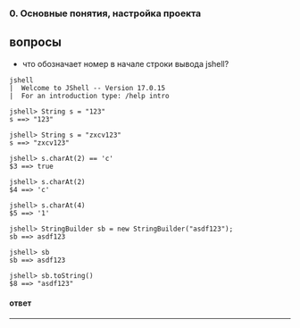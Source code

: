 ### **0. Основные понятия, настройка проекта**


## вопросы

- что обозначает номер в начале строки вывода jshell?
```shell
jshell
|  Welcome to JShell -- Version 17.0.15
|  For an introduction type: /help intro

jshell> String s = "123"
s ==> "123"

jshell> String s = "zxcv123"
s ==> "zxcv123"

jshell> s.charAt(2) == 'c'
$3 ==> true

jshell> s.charAt(2)
$4 ==> 'c'

jshell> s.charAt(4)
$5 ==> '1'

jshell> StringBuilder sb = new StringBuilder("asdf123");
sb ==> asdf123

jshell> sb
sb ==> asdf123

jshell> sb.toString()
$8 ==> "asdf123"
```


#### ответ

---